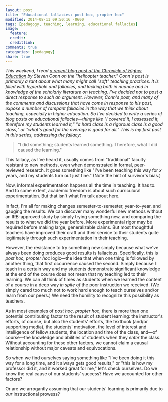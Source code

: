 ```yaml
---
layout: post
title: "Educational fallacies: post hoc, propter hoc"
modified: 2014-08-11 09:50:16 -0600
tags: [pedagogy, teaching, learning, educational fallacies]
image:
  feature:
  credit:
  creditlink:
comments: true
categories: [pedagogy]
share: true
---
```


*This weekend, I read [a recent blog post at the Chronicle of Higher Education](http://chronicle.com/blogs/conversation/2014/08/05/the-rise-of-the-helicopter-teacher/) by Steven Conn on the "helicopter teacher." Conn's post is primarily a rant about what many might call "soft" teaching practices. It is filled with hyperbole and fallacies, and lacking both in nuance and in knowledge of the scholarly literature on teaching. I've decided not to post a direct response to such an argument. However, Conn's post, and many of the comments and discussions that have come in response to his post, expose a number of rampant fallacies in the way that we think about teaching, especially in higher education. So I've decided to write a series of blog posts on educational fallacies—things like "I covered it, I assessed it, therefore my students learned it," "a hard class is a rigorous class is a good class," or "what's good for the average is good for all." This is my first post in this series, addressing the fallacy:*

> "I did something; students learned something. Therefore, what I did caused the learning."

This fallacy, as I've heard it, usually comes from "traditional" faculty resistant to new methods, even when demonstrated in formal, peer-reviewed research. It goes something like "I've been teaching this way for *x* years, and my students turn out just fine." (Note the hint of survivor's bias.)

Now, informal experimentation happens all the time in teaching. It has to. And to some extent, academic freedom is about such curriculural experimentation. But that isn't what I'm talk about here.

In fact, I'm all for making changes semester-to-semester, year-to-year, and gauging the results. We can discover many wonderful new methods without an IRB-approved study by simply trying something new, and comparing the results to what we did the year before. More experimental rigor may be required before making large, generalizable claims. But most thoughtful teachers have improved their craft and their service to their students quite legitimately through such experimentation in their teaching.

However, the resistance to try something new simply because what we've always been doing produces good results is fallacious. Specifically, this is *post hoc, propter hoc* logic—the idea that when one thing is followed by another thing, that first occurrence caused the second. Simply because I teach in a certain way and my students demonstrate significant knowledge at the end of the course does not mean that my teaching led to their learning. We can all think of times as students when we learned the content of a course in a deep way *in spite of* the poor instruction we received. (We simply cared too much not to work hard enough to teach ourselves and/or learn from our peers.) We need the humility to recognize this possibility as teachers.

As in most examples of *post hoc, propter hoc*, there is more than one potential contributing factor to the result of student learning: the instructor's efforts, of course, but also the students' efforts, the textbook (and/or supporting media), the students' motivation, the level of interest and intelligence of fellow students, the location and time of the class, and—of course—the knowledge and abilities of students when they *enter* the class. Without accounting for these other factors, we cannot claim a causal relationship without major caveats and equivocations.

So when we find ourselves saying something like "I've been doing it this way for a long time, and it always gets good results," or "this is how my professor did it, and it worked great for me," let's check ourselves. Do we know the real cause of our students' success? Have we accounted for other factors?

Or are we arrogantly assuming that our students' learning is primarily due to *our* instructional prowess?
